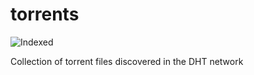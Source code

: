 torrents 
========
![Indexed](https://img.shields.io/badge/indexed-119192-blue)

Collection of torrent files discovered in the DHT network
